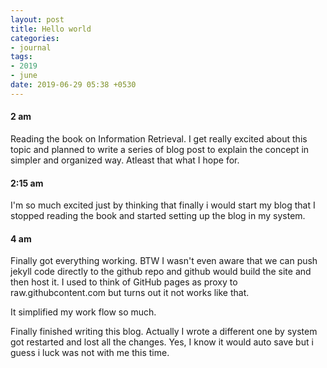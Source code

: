 ```yaml
---
layout: post
title: Hello world
categories:
- journal
tags:
- 2019
- june
date: 2019-06-29 05:38 +0530
---
```

#### 2 am
Reading the book on Information Retrieval. I get really excited about this topic and planned to write a series of blog post to explain the concept in simpler and organized way. Atleast that what I hope for.

#### 2:15 am
I'm so much excited just by thinking that finally i would start my blog that I stopped reading the book and started setting up the blog in my system.


#### 4 am
Finally got everything working. BTW I wasn't even aware that we can push jekyll code directly to the github repo and github would build the site and then host it.
I used to think of GitHub pages as proxy to raw.githubcontent.com but turns out it not works like that.

It simplified my work flow so much. 

Finally finished writing this blog. Actually I wrote a different one by system got restarted and lost all the changes. Yes, I know it would auto save but i guess i luck was not with me this time.
